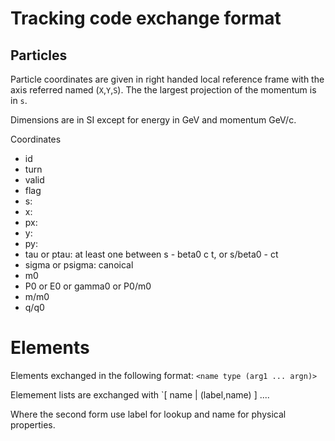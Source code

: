 # Tracking code exchange format


## Particles

Particle coordinates are given in right handed local reference frame with the axis referred named (`X`,`Y`,`S`). The the largest projection of the momentum is in `s`.

Dimensions are in SI except for energy in GeV and momentum GeV/c.

Coordinates

* id
* turn
* valid
* flag
* s:
* x:
* px:
* y:
* py:
* tau or ptau: at least one between s - beta0 c t, or s/beta0 - ct
* sigma or psigma: canoical
* m0
* P0 or E0 or gamma0 or P0/m0
* m/m0
* q/q0


# Elements

Elements exchanged in the following format:
  `<name type (arg1 ... argn)>`

Elemement lists are exchanged with
  `[ name | (label,name) ] ....

Where the second form use label for lookup and name for physical properties.






